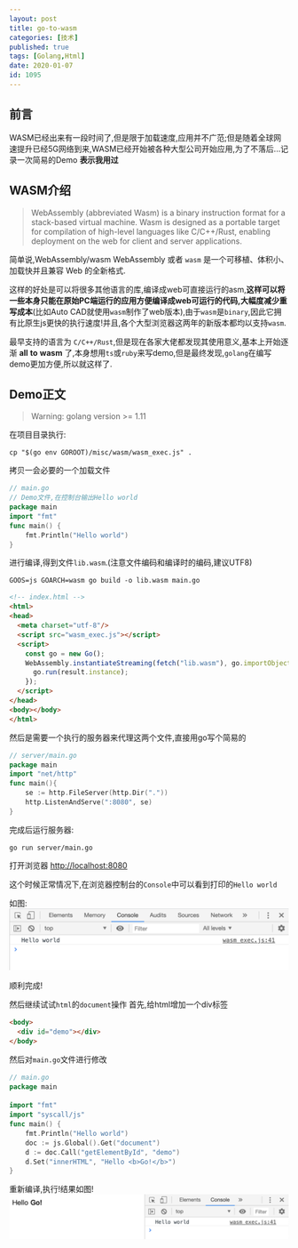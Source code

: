 ```yaml
---
layout: post
title: go-to-wasm
categories: [技术]
published: true
tags: [Golang,Html]
date: 2020-01-07
id: 1095
---
```


## 前言
WASM已经出来有一段时间了,但是限于加载速度,应用并不广范;但是随着全球网速提升已经5G网络到来,WASM已经开始被各种大型公司开始应用,为了不落后...记录一次简易的Demo __表示我用过__

## WASM介绍
>WebAssembly (abbreviated Wasm) is a binary instruction format for a stack-based virtual machine. Wasm is designed as a portable target for compilation of high-level languages like C/C++/Rust, enabling deployment on the web for client and server applications.

简单说,WebAssembly/wasm WebAssembly 或者 ```wasm``` 是一个可移植、体积小、加载快并且兼容 Web 的全新格式.

这样的好处是可以将很多其他语言的库,编译成web可直接运行的asm,__这样可以将一些本身只能在原始PC端运行的应用方便编译成web可运行的代码,大幅度减少重写成本__(比如Auto CAD就使用```wasm```制作了web版本),由于```wasm```是```binary```,因此它拥有比原生js更快的执行速度!并且,各个大型浏览器这两年的新版本都均以支持```wasm```.

最早支持的语言为 ```C/C++/Rust```,但是现在各家大佬都发现其使用意义,基本上开始逐渐 __all__ __to__ __wasm__ 了,本身想用```ts```或```ruby```来写demo,但是最终发现,```golang```在编写demo更加方便,所以就这样了.

## Demo正文
> Warning: golang version >= 1.11 

在项目目录执行:
```
cp "$(go env GOROOT)/misc/wasm/wasm_exec.js" .
```
拷贝一会必要的一个加载文件

```go
// main.go 
// Demo文件,在控制台输出Hello world
package main
import "fmt"
func main() {
	fmt.Println("Hello world")
}
```

进行编译,得到文件```lib.wasm```.(注意文件编码和编译时的编码,建议UTF8)
```
GOOS=js GOARCH=wasm go build -o lib.wasm main.go
```

```html
<!-- index.html -->
<html>
<head>
  <meta charset="utf-8"/>
  <script src="wasm_exec.js"></script>
  <script>
    const go = new Go();
    WebAssembly.instantiateStreaming(fetch("lib.wasm"), go.importObject).then((result) => {
      go.run(result.instance);
    });
  </script>
</head>
<body></body>
</html>
```

然后是需要一个执行的服务器来代理这两个文件,直接用go写个简易的
```go
// server/main.go
package main
import "net/http"
func main(){
	se := http.FileServer(http.Dir("."))
	http.ListenAndServe(":8080", se)
}
```

完成后运行服务器:
```
go run server/main.go
```

打开浏览器 [http://localhost:8080](http://localhost:8080)

这个时候正常情况下,在浏览器控制台的```Console```中可以看到打印的```Hello world```

如图:
![输出1](/public/images/001.png)

顺利完成!

然后继续试试```html```的```document```操作
首先,给html增加一个div标签
```html
<body>
  <div id="demo"></div>
</body>
```

然后对```main.go```文件进行修改
```go
// main.go
package main

import "fmt"
import "syscall/js"
func main() {
	fmt.Println("Hello world")
	doc := js.Global().Get("document")
	d := doc.Call("getElementById", "demo")
	d.Set("innerHTML", "Hello <b>Go!</b>")
}
```

重新编译,执行!结果如图!
![输出2](/public/images/002.png)




